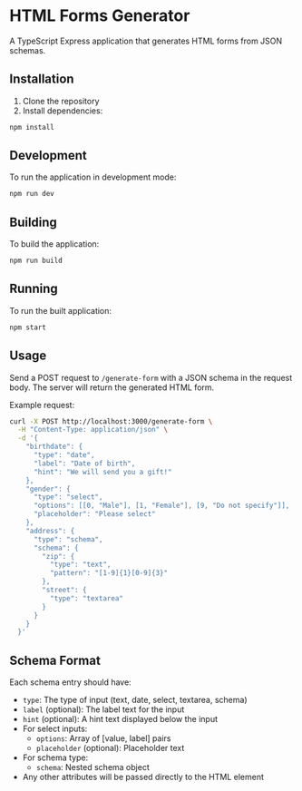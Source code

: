 # HTML Forms Generator

A TypeScript Express application that generates HTML forms from JSON schemas.

## Installation

1. Clone the repository
2. Install dependencies:
```bash
npm install
```

## Development

To run the application in development mode:
```bash
npm run dev
```

## Building

To build the application:
```bash
npm run build
```

## Running

To run the built application:
```bash
npm start
```

## Usage

Send a POST request to `/generate-form` with a JSON schema in the request body. The server will return the generated HTML form.

Example request:
```bash
curl -X POST http://localhost:3000/generate-form \
  -H "Content-Type: application/json" \
  -d '{
    "birthdate": {
      "type": "date",
      "label": "Date of birth",
      "hint": "We will send you a gift!"
    },
    "gender": {
      "type": "select",
      "options": [[0, "Male"], [1, "Female"], [9, "Do not specify"]],
      "placeholder": "Please select"
    },
    "address": {
      "type": "schema",
      "schema": {
        "zip": {
          "type": "text",
          "pattern": "[1-9]{1}[0-9]{3}"
        },
        "street": {
          "type": "textarea"
        }
      }
    }
  }'
```

## Schema Format

Each schema entry should have:
- `type`: The type of input (text, date, select, textarea, schema)
- `label` (optional): The label text for the input
- `hint` (optional): A hint text displayed below the input
- For select inputs:
  - `options`: Array of [value, label] pairs
  - `placeholder` (optional): Placeholder text
- For schema type:
  - `schema`: Nested schema object
- Any other attributes will be passed directly to the HTML element 